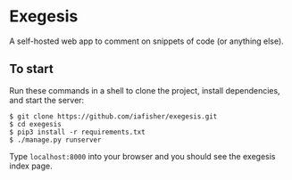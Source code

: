 # Exegesis
A self-hosted web app to comment on snippets of code (or anything else).

## To start
Run these commands in a shell to clone the project, install dependencies, and
start the server:

```
$ git clone https://github.com/iafisher/exegesis.git
$ cd exegesis
$ pip3 install -r requirements.txt
$ ./manage.py runserver
```

Type `localhost:8000` into your browser and you should see the exegesis index
page.
